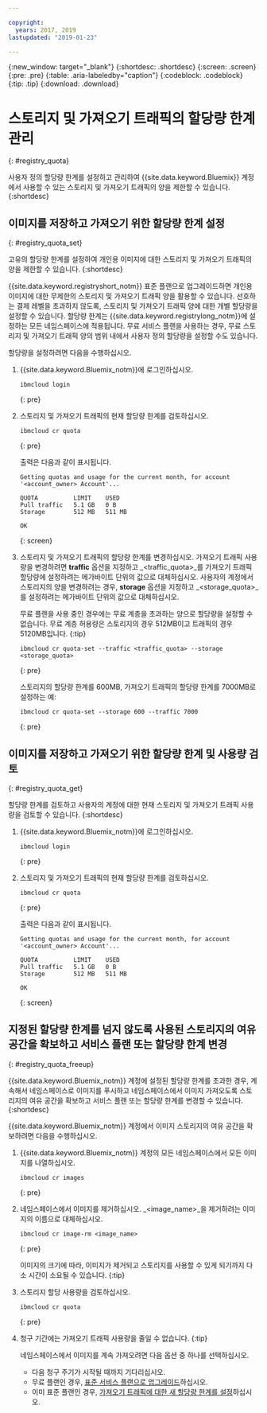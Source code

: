 ```yaml
---

copyright:
  years: 2017, 2019
lastupdated: "2019-01-23"

---
```


{:new_window: target="_blank"}
{:shortdesc: .shortdesc}
{:screen: .screen}
{:pre: .pre}
{:table: .aria-labeledby="caption"}
{:codeblock: .codeblock}
{:tip: .tip}
{:download: .download}

# 스토리지 및 가져오기 트래픽의 할당량 한계 관리
{: #registry_quota}

사용자 정의 할당량 한계를 설정하고 관리하여 {{site.data.keyword.Bluemix}} 계정에서 사용할 수 있는 스토리지 및 가져오기 트래픽의 양을 제한할 수 있습니다.
{:shortdesc}

##  이미지를 저장하고 가져오기 위한 할당량 한계 설정
{: #registry_quota_set}

고유의 할당량 한계를 설정하여 개인용 이미지에 대한 스토리지 및 가져오기 트래픽의 양을 제한할 수 있습니다.
{:shortdesc}

{{site.data.keyword.registryshort_notm}}
표준 플랜으로 업그레이드하면 개인용 이미지에 대한 무제한의 스토리지 및 가져오기 트래픽 양을 활용할 수 있습니다. 선호하는 결제 레벨을 초과하지 않도록, 스토리지 및 가져오기 트래픽 양에 대한 개별 할당량을 설정할 수 있습니다. 할당량 한계는
{{site.data.keyword.registrylong_notm}}에 설정하는 모든 네임스페이스에 적용됩니다. 무료 서비스 플랜을
사용하는 경우, 무료 스토리지 및 가져오기 트래픽 양의 범위 내에서 사용자 정의 할당량을 설정할 수도 있습니다.

할당량을 설정하려면 다음을 수행하십시오.

1. {{site.data.keyword.Bluemix_notm}}에 로그인하십시오.

    ```
    ibmcloud login
    ```
    {: pre}

2. 스토리지 및 가져오기 트래픽의 현재 할당량 한계를 검토하십시오.

    ```
    ibmcloud cr quota
    ```
    {: pre}

    출력은
다음과 같이 표시됩니다.

    ```
    Getting quotas and usage for the current month, for account '<account_owner> Account'...

    QUOTA          LIMIT    USED   
    Pull traffic   5.1 GB   0 B   
    Storage        512 MB   511 MB

    OK
    ```
    {: screen}

3. 스토리지 및 가져오기 트래픽의 할당량 한계를 변경하십시오. 가져오기 트래픽 사용량을 변경하려면 **traffic** 옵션을 지정하고
_&lt;traffic_quota&gt;_를 가져오기 트래픽 할당량에 설정하려는 메가바이트 단위의 값으로 대체하십시오. 사용자의 계정에서 스토리지의 양을 변경하려는 경우, **storage** 옵션을 지정하고
_&lt;storage_quota&gt;_를 설정하려는 메가바이트 단위의 값으로 대체하십시오.

    무료 플랜을 사용 중인 경우에는 무료 계층을 초과하는 양으로 할당량을 설정할 수 없습니다. 무료 계층 허용량은 스토리지의 경우 512MB이고 트래픽의 경우 5120MB입니다.
    {:tip}

    ```
    ibmcloud cr quota-set --traffic <traffic_quota> --storage <storage_quota>
    ```
    {: pre}

    스토리지의 할당량 한계를 600MB, 가져오기 트래픽의 할당량 한계를 7000MB로 설정하는 예:

    ```
    ibmcloud cr quota-set --storage 600 --traffic 7000
    ```
    {: pre}

## 이미지를 저장하고 가져오기 위한 할당량 한계 및 사용량 검토
{: #registry_quota_get}

할당량 한계를 검토하고 사용자의 계정에 대한 현재 스토리지 및 가져오기 트래픽 사용량을 검토할 수 있습니다.
{:shortdesc}

1. {{site.data.keyword.Bluemix_notm}}에 로그인하십시오.

    ```
    ibmcloud login
    ```
    {: pre}

2. 스토리지 및 가져오기 트래픽의 현재 할당량 한계를 검토하십시오.

    ```
    ibmcloud cr quota
    ```
    {: pre}

    출력은
다음과 같이 표시됩니다.

    ```
    Getting quotas and usage for the current month, for account '<account_owner> Account'...

    QUOTA          LIMIT    USED   
    Pull traffic   5.1 GB   0 B   
    Storage        512 MB   511 MB

    OK
    ```
    {: screen}

## 지정된 할당량 한계를 넘지 않도록 사용된 스토리지의 여유 공간을 확보하고 서비스 플랜 또는 할당량 한계 변경
{: #registry_quota_freeup}

{{site.data.keyword.Bluemix_notm}} 계정에 설정된 할당량 한계를 초과한 경우, 계속해서 네임스페이스로 이미지를 푸시하고 네임스페이스에서 이미지 가져오도록 스토리지의 여유 공간을 확보하고 서비스 플랜 또는 할당량 한계를 변경할 수 있습니다.
{:shortdesc}

{{site.data.keyword.Bluemix_notm}} 계정에서 이미지 스토리지의 여유 공간을 확보하려면 다음을 수행하십시오.

1. {{site.data.keyword.Bluemix_notm}} 계정의 모든 네임스페이스에서 모든 이미지를 나열하십시오.

    ```
    ibmcloud cr images
    ```
    {: pre}

2. 네임스페이스에서 이미지를 제거하십시오. _&lt;image_name&gt;_을 제거하려는 이미지의 이름으로 대체하십시오.

    ```
    ibmcloud cr image-rm <image_name>
    ```
    {: pre}

    이미지의 크기에 따라, 이미지가 제거되고 스토리지를 사용할 수 있게 되기까지 다소 시간이 소요될 수 있습니다.
    {:tip}

3. 스토리지 할당 사용량을 검토하십시오.

    ```
    ibmcloud cr quota
    ```
    {: pre}

4. 청구 기간에는 가져오기 트래픽 사용량을 줄일 수 없습니다.
   {:tip}

    네임스페이스에서 이미지를 계속 가져오려면 다음 옵션 중 하나를 선택하십시오.

    - 다음 청구 주기가 시작될 때까지 기다리십시오.
    - 무료 플랜인 경우, [표준 서비스 플랜으로 업그레이드](/docs/services/Registry/registry_overview.html#registry_plan_upgrade)하십시오.
    - 이미 표준 플랜인 경우, [가져오기 트래픽에 대한 새 할당량 한계를 설정](#registry_quota_set)하십시오.
